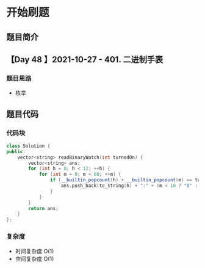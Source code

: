 # 开始刷题

## 题目简介

【Day 48 】2021-10-27 - 401. 二进制手表
-------------------


### 题目思路

+ 枚举


## 题目代码
### 代码块
``` c++
class Solution {
public:
    vector<string> readBinaryWatch(int turnedOn) {
        vector<string> ans;
        for (int h = 0; h < 12; ++h) {
            for (int m = 0; m < 60; ++m) {
                if (__builtin_popcount(h) + __builtin_popcount(m) == turnedOn) {
                    ans.push_back(to_string(h) + ":" + (m < 10 ? "0" : "") + to_string(m));
                }
            }
        }
        return ans;
    }
};
```
### 复杂度
+ 时间复杂度  O(1)
+ 空间复杂度 O(1)


